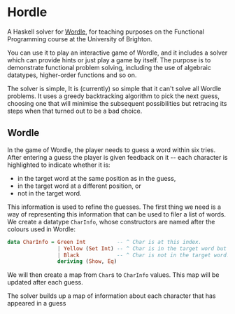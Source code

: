 # Hordle

A Haskell solver for [Wordle](https://www.powerlanguage.co.uk/wordle/), for
teaching purposes on the Functional Programming course at the University of
Brighton.

You can use it to play an interactive game of Wordle, and it includes a 
solver which can provide hints or just play a game by itself. The purpose
is to demonstrate functional problem solving, including the use of algebraic 
datatypes, higher-order functions and so on.

The solver is simple, It is (currently) so simple that it can't solve all
Wordle problems. It uses a greedy backtracking algorithm to pick the next guess,
choosing one that will minimise the subsequent possibilities but retracing its 
steps when that turned out to be a bad choice.

## Wordle

In the game of Wordle, the player needs to guess a word within six
tries. After entering a guess the player is given feedback on it -- each character
is highlighted to indicate whether it is:

+ in the target word at the same position as in the guess,
+ in the target word at a different position, or
+ not in the target word.

This information is used to refine the guesses. The first thing we
need is a way of representing this information that can be used to
filer a list of words. We create a datatype `CharInfo`, whose
constructors are named after the colours used in Wordle:

```haskell
data CharInfo = Green Int          -- ^ Char is at this index.
                | Yellow (Set Int) -- ^ Char is in the target word but not at any of these positions.
                | Black            -- ^ Char is not in the target word.
                deriving (Show, Eq)
```

We will then create a map from `Char`s to `CharInfo` values. This map will
be updated after each guess.

The solver builds up a
map of information about each character that has appeared in a guess
